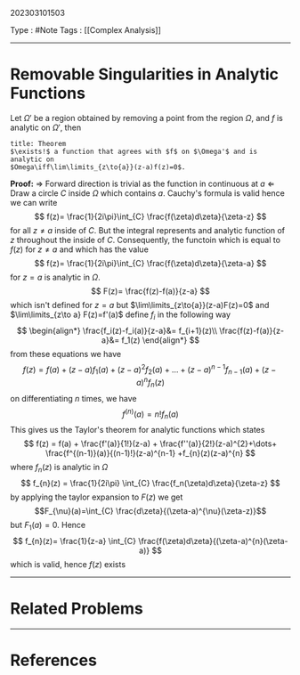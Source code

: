 202303101503

Type : #Note
Tags : [[Complex Analysis]]

---
# Removable Singularities in Analytic Functions
Let $\Omega'$ be a region obtained by removing a point from the region $\Omega$, and $f$ is analytic on $\Omega'$, then
```ad-note
title: Theorem
$\exists!$ a function that agrees with $f$ on $\Omega'$ and is analytic on 
$Omega\iff\lim\limits_{z\to{a}}(z-a)f(z)=0$.
```

**Proof:** 
$\Longrightarrow$  Forward direction is trivial as the function in continuous at $a$
$\Longleftarrow$  Draw a circle $C$ inside $\Omega$ which contains $a$. Cauchy's formula is valid  hence we can write 
$$
	f(z)= \frac{1}{2i\pi}\int_{C} \frac{f(\zeta)d\zeta}{\zeta-z}
$$
for all $z\ne a$ inside of $C$. But the integral represents and analytic function of $z$ throughout the inside of $C$. Consequently, the functoin which is equal to $f(z)$ for $z\ne a$ and which has the value 
$$
	f(z)= \frac{1}{2i\pi}\int_{C} \frac{f(\zeta)d\zeta}{\zeta-a}
$$
for $z=a$ is analytic in $\Omega$.
$$
F(z)= \frac{f(z)-f(a)}{z-a}
$$
which isn't defined for $z=a$ but $\lim\limits_{z\to{a}}(z-a)F(z)=0$ and $\lim\limits_{z\to a} F(z)=f'(a)$
define $f_i$ in the following way
$$
\begin{align*}
\frac{f_i(z)-f_i(a)}{z-a}&= f_{i+1}(z)\\
\frac{f(z)-f(a)}{z-a}&= f_1(z)
\end{align*}
$$
from these equations we have 
$$
f(z)=f(a)+(z-a)f_{1}(a) + (z-a)^{2}f_{2}(a)+\dots+(z-a)^{n-1}f_{n-1}(a)+(z-a)^{n}f_{n}(z)
$$
on differentiating $n$ times, we have
$$f^{(n)}(a)=n!f_{n}(a)$$
This gives us the Taylor's theorem for analytic functions which states
$$
f(z) = f(a) + \frac{f'(a)}{1!}(z-a) + \frac{f''(a)}{2!}(z-a)^{2}+\dots+ \frac{f^{(n-1)}(a)}{(n-1)!}(z-a)^{n-1} +f_{n}(z)(z-a)^{n}
$$
where $f_{n}(z)$ is analytic in $\Omega$ 
$$
f_{n}(z) = \frac{1}{2i\pi} \int_{C} \frac{f_n(\zeta)d\zeta}{\zeta-z}
$$
by applying the taylor expansion to $F(z)$ we get
$$F_{\nu}(a)=\int_{C} \frac{d\zeta}{(\zeta-a)^{\nu}(\zeta-z)}$$
but $F_{1}(a)=0$. Hence
$$
f_{n}(z)= \frac{1}{z-a} \int_{C} \frac{f(\zeta)d\zeta}{(\zeta-a)^{n}(\zeta-a)}
$$
which is valid, hence $f(z)$ exists

---
# Related Problems

---
# References
